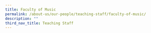 ```yaml
---
title: Faculty of Music
permalink: /about-us/our-people/teaching-staff/faculty-of-music/
description: ""
third_nav_title: Teaching Staff
---
```

